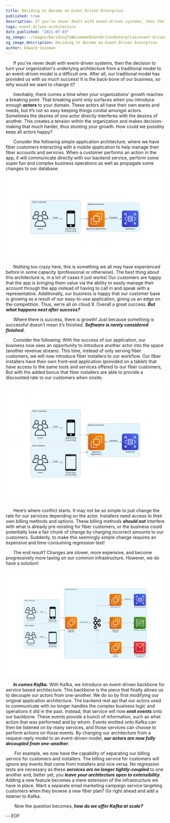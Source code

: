 ```yaml
---
title: Deciding to Become an Event Driven Enterprise
published: true
description: If you’ve never dealt with event-driven systems, then the decision to turn your organization's underlying architecture from a traditional model to an event-driven model is a difficult one. Come see if your organization is ready to adopt event driven architectures
tags: event-driven-architecture
date_published: "2021-07-03"
og_image: ./images/DecidingToBecomeAnEventDrivenEnterprise/event-driven-arch.png
og_image_description: Deciding to Become an Event Driven Enterprise
author: Edward Vaisman
---
```


&nbsp;&nbsp;&nbsp;&nbsp;&nbsp;&nbsp;If you’ve never dealt with event-driven systems, then the decision to turn your organization's underlying architecture from a traditional model to an event-driven model is a difficult one. After all, our traditional model has provided us with so much success! It is the back-bone of our business, so why would we want to change it?

&nbsp;&nbsp;&nbsp;&nbsp;&nbsp;&nbsp;Inevitably, there comes a time when your organizations' growth reaches a breaking point. That breaking point only surfaces when you introduce enough ***actors*** to your domain. These actors all have their own wants and needs, but it’s not so easy keeping things cordial amongst actors. Sometimes the desires of one actor directly interferes with the desires of another. This creates a tension within the organization and makes decision-making that much harder, thus stunting your growth. How could we possibly keep all actors happy?

&nbsp;&nbsp;&nbsp;&nbsp;&nbsp;&nbsp;Consider the following simple application architecture, where we have fiber customers interacting with a mobile application to help manage their fiber accounts and services. When a customer performs an action in the app, it will communicate directly with our backend service, perform some super fun and complex business operations as well as propagate some changes to our database.

![Simple Application Architecture](./images/DecidingToBecomeAnEventDrivenEnterprise/simple-arch.png)

&nbsp;&nbsp;&nbsp;&nbsp;&nbsp;&nbsp;Nothing too crazy here, this is something we all may have experienced before in some capacity (professional or otherwise). The best thing about this architecture is, in a lot of cases it just works! Our customers are happy that the app is bringing them value via the ability to easily manage their account through the app instead of having to call in and speak with a representative. Additionally, our business is happy that our customer base is growing as a result of our easy-to-use application, giving us an edge on the competition. Thus, we’re all on cloud 9. Overall a great success. ***But what happens next after success?***

&nbsp;&nbsp;&nbsp;&nbsp;&nbsp;&nbsp;Where there is success, there is growth! Just because something is successful doesn’t mean it’s finished. ***Software is rarely considered finished.*** 

&nbsp;&nbsp;&nbsp;&nbsp;&nbsp;&nbsp;Consider the following: With the success of our application, our business now sees an opportunity to introduce another actor into the space (another revenue stream). This time, instead of only serving fiber customers, we will now introduce fiber installers to our workflow. Our fiber installers have their own front-end application (provided on a tablet) that have access to the same tools and services offered to our fiber customers, But with the added bonus that fiber installers are able to provide a discounted rate to our customers when onsite.

![Simple Application Architecture With Multiple Actors](./images/DecidingToBecomeAnEventDrivenEnterprise/multiple-actors.png)

&nbsp;&nbsp;&nbsp;&nbsp;&nbsp;&nbsp;Here’s where conflict starts. It may not be so simple to just change the rate for our services depending on the actor. Installers need access to their own billing methods and options. These billing methods ***should not*** interfere with what is already pre-existing for fiber customers, or the business could potentially lose a fair chunk of change by charging incorrect amounts to our customers. Suddenly, to make this seemingly simple change requires an expensive and time-consuming regression test!

&nbsp;&nbsp;&nbsp;&nbsp;&nbsp;&nbsp;The end result? Changes are slower, more expensive, and become progressively more taxing on our common infrastructure. However, we do have a solution!

![Event Driven Architecture Example](./images/DecidingToBecomeAnEventDrivenEnterprise/event-driven-arch.png)

&nbsp;&nbsp;&nbsp;&nbsp;&nbsp;&nbsp;***In comes Kafka.*** With Kafka, we introduce an event-driven backbone for service based architecture. This backbone is the piece that finally allows us to decouple our actors from one-another. We do so by first modifying our original application architecture. The backend rest api that our actors used to communicate with no longer handles the complex business logic and operations it did in the past. Instead, that service will now ***emit events*** onto our backbone. These events provide a bunch of information, such as what action that was performed and by whom. Events emitted onto Kafka can then be listened on by many services, and those services can choose to perform actions on those events. By changing our architecture from a request-reply model to an event-driven model, ***our actors are now fully decoupled from one-another.***

&nbsp;&nbsp;&nbsp;&nbsp;&nbsp;&nbsp; For example, we now have the capability of separating our billing service for customers and installers. The billing service for customers will ignore any events that come from installers and vice versa. No regression tests are necessary as these ***services are no longer tightly-coupled*** to one another and, better yet, you ***leave your architecture open to extensibility***. Adding a new feature becomes a mere extension of the infrastructure we have in place. Want a separate email marketing campaign service targeting customers when they browse a new fiber plan? Go right ahead and add a listener to Kafka.

&nbsp;&nbsp;&nbsp;&nbsp;&nbsp;&nbsp; Now the question becomes, ***how do we offer Kafka at scale?***

-- EOF